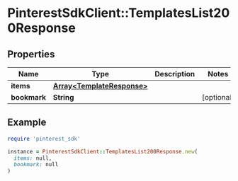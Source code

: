 # PinterestSdkClient::TemplatesList200Response

## Properties

| Name | Type | Description | Notes |
| ---- | ---- | ----------- | ----- |
| **items** | [**Array&lt;TemplateResponse&gt;**](TemplateResponse.md) |  |  |
| **bookmark** | **String** |  | [optional] |

## Example

```ruby
require 'pinterest_sdk'

instance = PinterestSdkClient::TemplatesList200Response.new(
  items: null,
  bookmark: null
)
```

